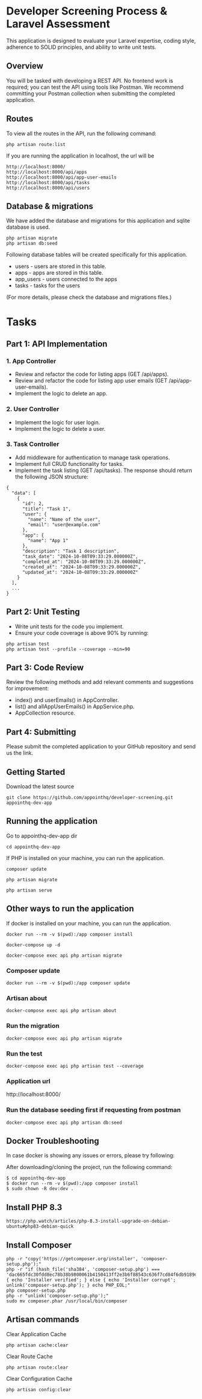 # Developer Screening Process & Laravel Assessment
This application is designed to evaluate your Laravel expertise, coding style, adherence to SOLID principles, and ability to write unit tests.

## Overview
You will be tasked with developing a REST API. No frontend work is required; you can test the API using tools like Postman. We recommend committing your Postman collection when submitting the completed application.

## Routes
To view all the routes in the API, run the following command:
```
php artisan route:list
```

If you are running the application in localhost, the url will be 
```
http://localhost:8000/
http://localhost:8000/api/apps
http://localhost:8000/api/app-user-emails
http://localhost:8000/api/tasks
http://localhost:8000/api/users
```

## Database & migrations
We have added the database and migrations for this application and sqlite database is used.
```
php artisan migrate
php artisan db:seed
```

Following database tables will be created specifically for this application.
- users - users are stored in this table.
- apps - apps are stored in this table.
- app_users - users connected to the apps
- tasks - tasks for the users

(For more details, please check the database and migrations files.)

# Tasks
## Part 1: API Implementation
### 1. App Controller
- Review and refactor the code for listing apps (GET /api/apps).
- Review and refactor the code for listing app user emails (GET /api/app-user-emails).
- Implement the logic to delete an app.

### 2. User Controller
- Implement the logic for user login.
- Implement the logic to delete a user.

### 3. Task Controller
- Add middleware for authentication to manage task operations.
- Implement full CRUD functionality for tasks.
- Implement the task listing (GET /api/tasks). The response should return the following JSON structure:
```
{
  "data": [
    {
      "id": 2,
      "title": "Task 1",
      "user": {
        "name": "Name of the user",
        "email": "user@example.com"
      },
      "app": {
        "name": "App 1"
      },
      "description": "Task 1 description",
      "task_date": "2024-10-08T09:33:29.000000Z",
      "completed_at": "2024-10-08T09:33:29.000000Z",
      "created_at": "2024-10-08T09:33:29.000000Z",
      "updated_at": "2024-10-08T09:33:29.000000Z"
    }
  ],
  ...
}
```

## Part 2: Unit Testing
- Write unit tests for the code you implement.
- Ensure your code coverage is above 90% by running:
```
php artisan test
php artisan test --profile --coverage --min=90
```

## Part 3: Code Review
Review the following methods and add relevant comments and suggestions for improvement:

- index() and userEmails() in AppController.
- list() and allAppUserEmails() in AppService.php.
- AppCollection resource.

## Part 4: Submitting
Please submit the completed application to your GitHub repository and send us the link.

## Getting Started

Download the latest source
```
git clone https://github.com/appointhq/developer-screening.git appointhq-dev-app
```
## Running the application
Go to appointhq-dev-app dir

```
cd appointhq-dev-app
```

If PHP is installed on your machine, you can run the application.
```
composer update

php artisan migrate

php artisan serve
```

## Other ways to run the application
If docker is installed on your machine, you can run the application.

```
docker run --rm -v $(pwd):/app composer install

docker-compose up -d

docker-compose exec api php artisan migrate
```

### Composer update
```
docker run --rm -v $(pwd):/app composer update
```

### Artisan about
```
docker-compose exec api php artisan about
```

### Run the migration
```
docker-compose exec api php artisan migrate
```

### Run the test
```
docker-compose exec api php artisan test --coverage
```

### Application url
http://localhost:8000/


### Run the database seeding first if requesting from postman
```
docker-compose exec api php artisan db:seed
```

## Docker Troubleshooting
In case docker is showing any issues or errors, please try following:

After downloading/cloning the project, run the following command:

```
$ cd appointhq-dev-app
$ docker run --rm -v $(pwd):/app composer install
$ sudo chown -R dev:dev .
```

## Install PHP 8.3
```
https://php.watch/articles/php-8.3-install-upgrade-on-debian-ubuntu#php83-debian-quick
```

## Install Composer
```
php -r "copy('https://getcomposer.org/installer', 'composer-setup.php');"
php -r "if (hash_file('sha384', 'composer-setup.php') === 'dac665fdc30fdd8ec78b38b9800061b4150413ff2e3b6f88543c636f7cd84f6db9189d43a81e5503cda447da73c7e5b6') { echo 'Installer verified'; } else { echo 'Installer corrupt'; unlink('composer-setup.php'); } echo PHP_EOL;"
php composer-setup.php
php -r "unlink('composer-setup.php');"
sudo mv composer.phar /usr/local/bin/composer
```

## Artisan commands
Clear Application Cache
```
php artisan cache:clear
```
Clear Route Cache
```
php artisan route:clear
```
Clear Configuration Cache
```
php artisan config:clear
```